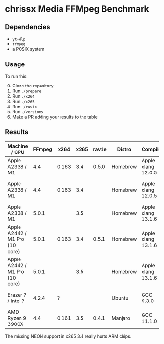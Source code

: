 # chrissx Media FFMpeg Benchmark

## Dependencies

- `yt-dlp`
- `ffmpeg`
- a POSIX system

## Usage

To run this:

0. Clone the repository
1. Run `./prepare`
2. Run `./x264`
3. Run `./x265`
4. Run `./rav1e`
5. Run `./versions`
6. Make a PR adding your results to the table

## Results

| Machine / CPU                  | FFmpeg | x264  | x265 | rav1e | Distro   | Compiler           | Comments                                 | x264 | x265 | rav1e  |
| ------------------------------ | ------ | ----- | ---- | ----- | -------- | ------------------ | ---------------------------------------- | ---- | ---- | ------ |
| Apple A2338 / M1               | 4.4    | 0.163 | 3.4  | 0.5.0 | Homebrew | Apple clang 12.0.5 | Ideal conditions                         | 81s  | 574s | 11258s |
| Apple A2338 / M1               | 4.4    | 0.163 | 3.4  |       | Homebrew | Apple clang 12.0.5 | Fan locked at 1200rpm (A2337 comparable) | 81s  | 589s |        |
| Apple A2338 / M1               | 5.0.1  |       | 3.5  |       | Homebrew | Apple clang 13.1.6 | `brew install x265 --HEAD`               |      | 196s |        |
| Apple A2442 / M1 Pro (10 core) | 5.0.1  | 0.163 | 3.4  | 0.5.1 | Homebrew | Apple clang 13.1.6 |                                          | 52s  | 410s | 11002s |
| Apple A2442 / M1 Pro (10 core) | 5.0.1  |       | 3.5  |       | Homebrew | Apple clang 13.1.6 | `brew install x265 --HEAD`               |      | 136s |        |
| Erazer ? / Intel ?             | 4.2.4  | ?     |      |       | Ubuntu   | GCC 9.3.0          | Niklas is very unreliable                | 306s |      |        |
| AMD Ryzen 9 3900X              | 4.4    | 0.161 | 3.5  | 0.4.1 | Manjaro  | GCC 11.1.0         |                                          | 43s  | 112s | 8983s  |

The missing NEON support in x265 3.4 really hurts ARM chips.

<!-- vim: set wrap! : -->
